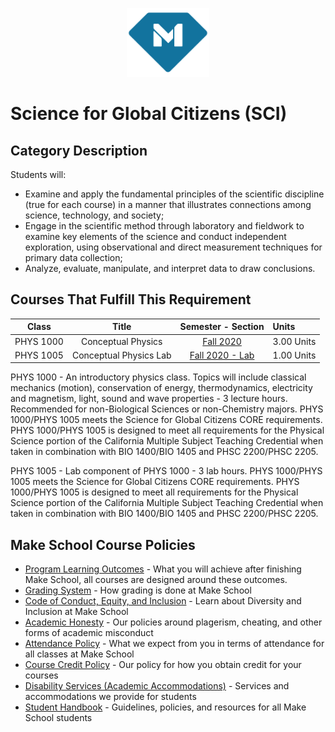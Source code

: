 <p align="center">
  <a href="https://www.makeschool.com">
      <img alt="Make School Logo" src="./Web/logo-icononly.svg" height="110">
  </a>
</p>

# Science for Global Citizens (SCI)

## Category Description

Students will:

- Examine and apply the fundamental principles of the scientific discipline (true for each course) in a manner that illustrates connections among science, technology, and society;
- Engage in the scientific method through laboratory and fieldwork to examine key elements of the science and conduct independent exploration, using observational and direct measurement techniques for primary data collection;
- Analyze, evaluate, manipulate, and interpret data to draw conclusions.

## Courses That Fulfill This Requirement

| Class |          Title          |       Semester - Section       | Units |
|:-----:|:----------------------:|:---------------------------:|:--------|
|  PHYS 1000 |  Conceptual Physics | [Fall 2020] | 3.00 Units |
|  PHYS 1005 |  Conceptual Physics Lab | [Fall 2020 - Lab] | 1.00 Units |

PHYS 1000 - An introductory physics class. Topics will include classical mechanics (motion), conservation of energy, thermodynamics, electricity and magnetism, light, sound and wave properties - 3 lecture hours. Recommended for non-Biological Sciences or non-Chemistry majors. PHYS 1000/PHYS 1005 meets the Science for Global Citizens CORE requirements. PHYS 1000/PHYS 1005 is designed to meet all requirements for the Physical Science portion of the California Multiple Subject Teaching Credential when taken in combination with BIO 1400/BIO 1405 and PHSC 2200/PHSC 2205.

PHYS 1005 - Lab component of PHYS 1000 - 3 lab hours. PHYS 1000/PHYS 1005 meets the Science for Global Citizens CORE requirements. PHYS 1000/PHYS 1005 is designed to meet all requirements for the Physical Science portion of the California Multiple Subject Teaching Credential when taken in combination with BIO 1400/BIO 1405 and PHSC 2200/PHSC 2205.

[Fall 2020]:https://drive.google.com/file/d/19teAUBDpmKExxocpuzD0rrviup9aaZP3/view?usp=sharing

[Fall 2020 - Lab]:https://drive.google.com/file/d/1bTeR6JtlZ3jW6VIv8sAc2nC2WLeljP0u/view?usp=sharing

## Make School Course Policies

- [Program Learning Outcomes](https://make.sc/program-learning-outcomes) - What you will achieve after finishing Make School, all courses are designed around these outcomes.
- [Grading System](https://make.sc/grading-system) - How grading is done at Make School
- [Code of Conduct, Equity, and Inclusion](https://make.sc/code-of-conduct) - Learn about Diversity and Inclusion at Make School
- [Academic Honesty](https://make.sc/academic-honesty-policy) - Our policies around plagerism, cheating, and other forms of academic misconduct
- [Attendance Policy](https://make.sc/attendance-policy) - What we expect from you in terms of attendance for all classes at Make School
- [Course Credit Policy](https://make.sc/course-credit-policy) - Our policy for how you obtain credit for your courses
- [Disability Services (Academic Accommodations)](https://make.sc/disability-services) - Services and accommodations we provide for students
- [Student Handbook](https://make.sc/student-handbook) - Guidelines, policies, and resources for all Make School students
